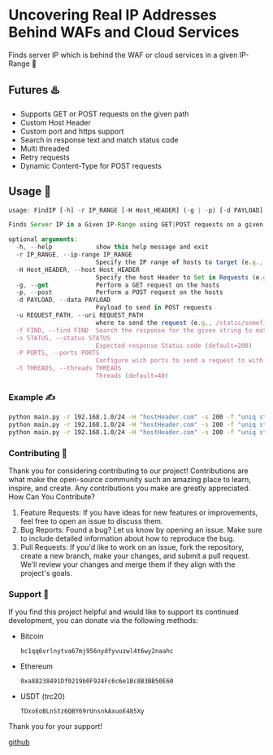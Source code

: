 # Uncovering Real IP Addresses Behind WAFs and Cloud Services
Finds server IP which is behind the WAF or cloud services in a given IP-Range 🚀
<meta name="google-site-verification" content="jEq5hq3xzhIWFyGwvvz9rw7FNoBu7G_v5YAOWtxiZy8" />
## Futures ♨️
* Supports GET or POST requests on the given path
* Custom Host Header
* Custom port and https support
* Search in response text and match status code
* Multi threaded
* Retry requests
* Dynamic Content-Type for POST requests

## Usage 🚨
```js
usage: FindIP [-h] -r IP_RANGE [-H Host_HEADER] (-g | -p) [-d PAYLOAD] [-u REQUEST_PATH] -f FIND [-s STATUS] [-P PORTS] [-t THREADS]

Finds Server IP in a Given IP-Range using GET|POST requests on a given PATH

optional arguments:
  -h, --help            show this help message and exit
  -r IP_RANGE, --ip-range IP_RANGE
                        Specify the IP range of hosts to target (e.g., 192.168.1.0/24)
  -H Host_HEADER, --host Host_HEADER
                        Specify the host Header to Set in Requests (e.g., findme.example.net)
  -g, --get             Perform a GET request on the hosts
  -p, --post            Perform a POST request on the hosts
  -d PAYLOAD, --data PAYLOAD
                        Payload to send in POST requests
  -u REQUEST_PATH, --uri REQUEST_PATH
                        where to send the request (e.g., /static/somefileThatexists) (default=/)
  -f FIND, --find FIND  Search the response for the given string to match found items
  -s STATUS, --status STATUS
                        Expected response Status code (default=200)
  -P PORTS, --ports PORTS
                        Configure wich ports to send a request to with below struct [ { port : https } , ... ] Default value is [{80 : False},{443 : True}]
  -t THREADS, --threads THREADS
                        Threads (default=40)
```

### Example ✍️
```bash
python main.py -r 192.168.1.0/24 -H "hostHeader.com" -s 200 -f "uniq string to search" -u /sample/file -g
python main.py -r 192.168.1.0/24 -H "hostHeader.com" -s 200 -f "uniq string to search" -u /sample/file -p -d "x=1&y=2"
python main.py -r 192.168.1.0/24 -H "hostHeader.com" -s 200 -f "uniq string to search" -u /sample/file -p -d '{"x":1,"y":2}'
```

### Contributing 🤝

Thank you for considering contributing to our project! Contributions are what make the open-source community such an amazing place to learn, inspire, and create. Any contributions you make are greatly appreciated.
How Can You Contribute?

1. Feature Requests: If you have ideas for new features or improvements, feel free to open an issue to discuss them.
2. Bug Reports: Found a bug? Let us know by opening an issue. Make sure to include detailed information about how to reproduce the bug.
3. Pull Requests: If you'd like to work on an issue, fork the repository, create a new branch, make your changes, and submit a pull request. We'll review your changes and merge them if they align with the project's goals.

### Support 💎

If you find this project helpful and would like to support its continued development, you can donate via the following methods:
  * Bitcoin
    ```
    bc1qq6vrlnytva67mj956nydfyvuzwl4t6wy2naahc
    ```
  * Ethereum
    ```
    0xa88238491Df0219b0F924Fc6c6e1Bc8B3BB50E60
    ```
  * USDT (trc20)
    ```
    TDxoEoBLnStz6QBY69rUnsnkAxuoE485Xy
    ```

Thank you for your support!

[github](https://github.com/itssherwin/FindIP)
